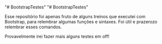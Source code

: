 "# BootstrapTestes" 
"# BootstrapTestes" 

Esse repositório foi apenas fruto de alguns treinos que executei com Bootstrap, para relembrar algumas funções e sintaxes.
Foi útil e prazerozo relembrar esses comandos.

Provavelmente irei fazer mais alguns testes em off!